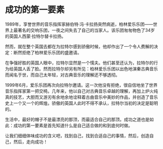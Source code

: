 # 成功的第一要素
1989年，享誉世界的音乐指挥家赫伯特·冯·卡拉扬突然病逝，柏林爱乐乐团——世界上最著名的交响乐团，一夜之间失去了自己的当家人。该乐团匆匆物色了34岁的英国人西蒙·拉特尔替卡拉扬。 


 然而，就在整个英国去都在为拉特尔感到骄傲时候，他却作出了一个令人费解的决定：断然拒绝了柏林爱乐乐团的盛邀请。 


 在争强好胜的英国人眼中，拉特尔显然是一个懦夫。他们甚至还认为，拉特尔的行为给英国人丢了脸。然而拉特尔却另有所见：柏林爱乐乐团以出色地演秦古典音乐而闻名于世，而自己太年轻，对古典音乐的理解还不够透彻。 


 1999年6月，爱乐乐团再次向拉特尔邀请。这一次他没有拒绝，很自信地坐了世界音乐指挥家第一把交椅。几年来，他以自己对古典音乐卓越的理解，再加上炉火纯真的技艺，大胆而又游刃有余地余地诠释着古曲音乐中美妙的作品，并创造了音乐史上一个又一个的辉煌。骄傲的英国人此时不得不承认，拉特尔当初的决定是聪明的。 


 生活中，最好的帽子不是最漂亮的那顶，而最适合自己的那顶。成功之道也是如此：成功的第一要素是首先知道什么是自己适合做的和到底何时做。 


 让我们细细体味成功的含义吧，找到自己，找到合适自己的事情，然后，创造自己，然后，走向成功！
 